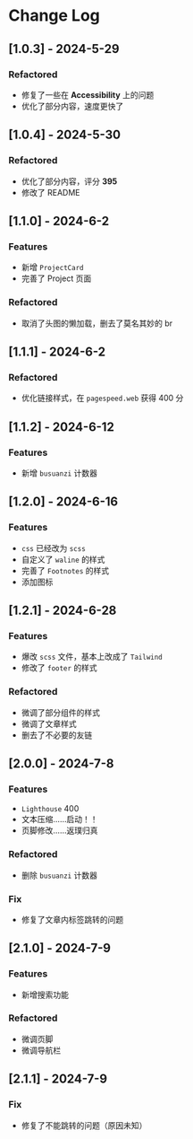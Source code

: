 # Change Log

## [1.0.3] - 2024-5-29

### Refactored

* 修复了一些在 **Accessibility** 上的问题
* 优化了部分内容，速度更快了

## [1.0.4] - 2024-5-30

### Refactored

* 优化了部分内容，评分 **395**
* 修改了 README

## [1.1.0] - 2024-6-2

### Features

* 新增 `ProjectCard`
* 完善了 Project 页面

### Refactored

* 取消了头图的懒加载，删去了莫名其妙的 br

## [1.1.1] - 2024-6-2

### Refactored

* 优化链接样式，在 `pagespeed.web` 获得 400 分

## [1.1.2] - 2024-6-12

### Features

* 新增 `busuanzi` 计数器

## [1.2.0] - 2024-6-16

### Features

* `css` 已经改为 `scss`
* 自定义了 `waline` 的样式
* 完善了 `Footnotes` 的样式
* 添加图标

## [1.2.1] - 2024-6-28

### Features

* 爆改 `scss` 文件，基本上改成了 `Tailwind`
* 修改了 `footer` 的样式

### Refactored

* 微调了部分组件的样式
* 微调了文章样式
* 删去了不必要的友链

## [2.0.0] - 2024-7-8

### Features

* `Lighthouse` 400
* 文本压缩……启动！！
* 页脚修改……返璞归真

### Refactored

* 删除 `busuanzi` 计数器

### Fix

* 修复了文章内标签跳转的问题

## [2.1.0] - 2024-7-9

### Features

* 新增搜索功能

### Refactored

* 微调页脚
* 微调导航栏

## [2.1.1] - 2024-7-9

### Fix

* 修复了不能跳转的问题（原因未知）